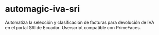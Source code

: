 # automagic-iva-sri
Automatiza la selección y clasificación de facturas para devolución de IVA en el portal SRI de Ecuador. Userscript compatible con PrimeFaces.
